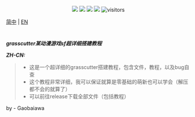 <!--   my-icons -->
<p align="center">
    <a href="https://github.com/Gaobaiawa/Grasscutter-Super-detailed-construction-tutorial"><img src="https://img.shields.io/badge/status-updating-brightgreen.svg"></a>
    <a href="https://github.com/Gaobaiawa/Grasscutter-Super-detailed-construction-tutorial/graphs/contributors"><img src="https://img.shields.io/github/contributors/Gaobaiawa/Grasscutter-Super-detailed-construction-tutorial?color=blue"></a>
    <a href="https://github.com/Gaobaiawa/Grasscutter-Super-detailed-construction-tutorial/stargazers"><img src="https://img.shields.io/github/stars/Grasscutter-Super-detailed-construction-tutorial/Gaobaiawa.svg?logo=github"></a>
    <a href="https://github.com/Gaobaiawa/Grasscutter-Super-detailed-construction-tutorial/network/members"><img src="https://img.shields.io/github/forks/Grasscutter-Super-detailed-construction-tutorial/Grasscutter-Super-detailed-construction-tutorial.svg?color=blue&logo=github"></a>
    <img src="https://visitor-badge.laobi.icu/badge?page_id=Gaobaiawa.Gaobaiawa" alt="visitors"/>   
</p>

[简中](README.md) | [EN](README_en-US..md)
# 
**_grasscutter某动漫游戏sf超详细搭建教程_**

**_ZH-CN:_**
> - 这是一个超详细的grasscutter搭建教程，包含文件，教程，以及bug自查
> - 这个教程非常详细，我可以保证就算是零基础的萌新也可以学会（解压都不会的就算了）
> - 可以前往release下载全部文件（包括教程）

by - Gaobaiawa

